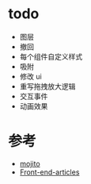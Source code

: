 # todo

- 图层
- 撤回
- 每个组件自定义样式
- 吸附
- 修改 ui
- 重写拖拽放大逻辑
- 交互事件
- 动画效果

# 参考

- [mojito](https://github.com/drinkjs/mojito)
- [Front-end-articles](https://github.com/woai3c/Front-end-articles/issues/20)
